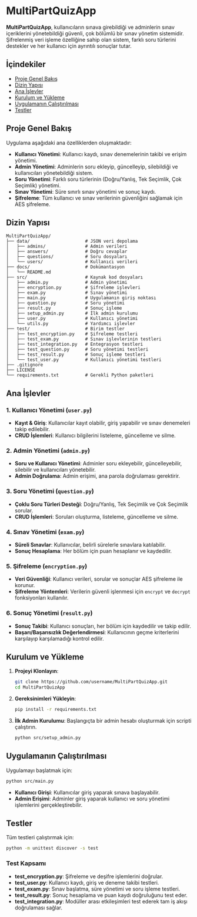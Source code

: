 # MultiPartQuizApp

**MultiPartQuizApp**, kullanıcıların sınava girebildiği ve adminlerin sınav içeriklerini yönetebildiği güvenli, çok bölümlü bir sınav yönetim sistemidir. Şifrelenmiş veri işleme özelliğine sahip olan sistem, farklı soru türlerini destekler ve her kullanıcı için ayrıntılı sonuçlar tutar.

## İçindekiler

- [Proje Genel Bakış](#proje-genel-bakış)
- [Dizin Yapısı](#dizin-yapısı)
- [Ana İşlevler](#ana-işlevler)
- [Kurulum ve Yükleme](#kurulum-ve-yükleme)
- [Uygulamanın Çalıştırılması](#uygulamanın-çalıştırılması)
- [Testler](#testler)

## Proje Genel Bakış

Uygulama aşağıdaki ana özelliklerden oluşmaktadır:

- **Kullanıcı Yönetimi**: Kullanıcı kaydı, sınav denemelerinin takibi ve erişim yönetimi.
- **Admin Yönetimi**: Adminlerin soru ekleyip, güncelleyip, silebildiği ve kullanıcıları yönetebildiği sistem.
- **Soru Yönetimi**: Farklı soru türlerinin (Doğru/Yanlış, Tek Seçimlik, Çok Seçimlik) yönetimi.
- **Sınav Yönetimi**: Süre sınırlı sınav yönetimi ve sonuç kaydı.
- **Şifreleme**: Tüm kullanıcı ve sınav verilerinin güvenliğini sağlamak için AES şifreleme.

## Dizin Yapısı

```
MultiPartQuizApp/
├── data/                     # JSON veri depolama
│   ├── admins/               # Admin verileri
│   ├── answers/              # Doğru cevaplar
│   ├── questions/            # Soru dosyaları
│   └── users/                # Kullanıcı verileri
├── docs/                     # Dokümantasyon
│   └── README.md
├── src/                      # Kaynak kod dosyaları
│   ├── admin.py              # Admin yönetimi
│   ├── encryption.py         # Şifreleme işlevleri
│   ├── exam.py               # Sınav yönetimi
│   ├── main.py               # Uygulamanın giriş noktası
│   ├── question.py           # Soru yönetimi
│   ├── result.py             # Sonuç işleme
│   ├── setup_admin.py        # İlk admin kurulumu
│   ├── user.py               # Kullanıcı yönetimi
│   └── utils.py              # Yardımcı işlevler
├── test/                     # Birim testler
│   ├── test_encryption.py    # Şifreleme testleri
│   ├── test_exam.py          # Sınav işlevlerinin testleri
│   ├── test_integration.py   # Entegrasyon testleri
│   ├── test_question.py      # Soru yönetimi testleri
│   ├── test_result.py        # Sonuç işleme testleri
│   └── test_user.py          # Kullanıcı yönetimi testleri
├── .gitignore
├── LICENSE
└── requirements.txt          # Gerekli Python paketleri
```

## Ana İşlevler

### 1. Kullanıcı Yönetimi (`user.py`)

- **Kayıt & Giriş**: Kullanıcılar kayıt olabilir, giriş yapabilir ve sınav denemeleri takip edilebilir.
- **CRUD İşlemleri**: Kullanıcı bilgilerini listeleme, güncelleme ve silme.

### 2. Admin Yönetimi (`admin.py`)

- **Soru ve Kullanıcı Yönetimi**: Adminler soru ekleyebilir, güncelleyebilir, silebilir ve kullanıcıları yönetebilir.
- **Admin Doğrulama**: Admin erişimi, ana parola doğrulaması gerektirir.

### 3. Soru Yönetimi (`question.py`)

- **Çoklu Soru Türleri Desteği**: Doğru/Yanlış, Tek Seçimlik ve Çok Seçimlik sorular.
- **CRUD İşlemleri**: Soruları oluşturma, listeleme, güncelleme ve silme.

### 4. Sınav Yönetimi (`exam.py`)

- **Süreli Sınavlar**: Kullanıcılar, belirli sürelerle sınavlara katılabilir.
- **Sonuç Hesaplama**: Her bölüm için puan hesaplanır ve kaydedilir.

### 5. Şifreleme (`encryption.py`)

- **Veri Güvenliği**: Kullanıcı verileri, sorular ve sonuçlar AES şifreleme ile korunur.
- **Şifreleme Yöntemleri**: Verilerin güvenli işlenmesi için `encrypt` ve `decrypt` fonksiyonları kullanılır.

### 6. Sonuç Yönetimi (`result.py`)

- **Sonuç Takibi**: Kullanıcı sonuçları, her bölüm için kaydedilir ve takip edilir.
- **Başarı/Başarısızlık Değerlendirmesi**: Kullanıcının geçme kriterlerini karşılayıp karşılamadığı kontrol edilir.

## Kurulum ve Yükleme

1. **Projeyi Klonlayın**:

   ```bash
   git clone https://github.com/username/MultiPartQuizApp.git
   cd MultiPartQuizApp
   ```

2. **Gereksinimleri Yükleyin**:

   ```bash
   pip install -r requirements.txt
   ```

3. **İlk Admin Kurulumu**:
   Başlangıçta bir admin hesabı oluşturmak için scripti çalıştırın.
   ```bash
   python src/setup_admin.py
   ```

## Uygulamanın Çalıştırılması

Uygulamayı başlatmak için:

```bash
python src/main.py
```

- **Kullanıcı Girişi**: Kullanıcılar giriş yaparak sınava başlayabilir.
- **Admin Erişimi**: Adminler giriş yaparak kullanıcı ve soru yönetimi işlemlerini gerçekleştirebilir.

## Testler

Tüm testleri çalıştırmak için:

```bash
python -m unittest discover -s test
```

### Test Kapsamı

- **test_encryption.py**: Şifreleme ve deşifre işlemlerini doğrular.
- **test_user.py**: Kullanıcı kaydı, giriş ve deneme takibi testleri.
- **test_exam.py**: Sınav başlatma, süre yönetimi ve soru işleme testleri.
- **test_result.py**: Sonuç hesaplama ve puan kaydı doğruluğunu test eder.
- **test_integration.py**: Modüller arası etkileşimleri test ederek tam iş akışı doğrulaması sağlar.
